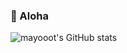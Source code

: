 ### 👋 Aloha


![mayooot's GitHub stats](https://github-readme-stats.vercel.app/api?username=mayooot&show_icons=true&theme=radical)
